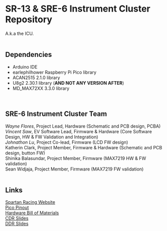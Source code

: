# SR-13 & SRE-6 Instrument Cluster Repository
A.k.a the ICU.<br/>
<br/>

## Dependencies
- Arduino IDE
- earlephilhower Raspberry Pi Pico library
- ACAN2515 2.1.0 library
- U8g2 2.30.1 library (**AND NOT ANY VERSION AFTER**)
- MD_MAX72XX 3.3.0 library
<br/>

## SRE-6 Instrument Cluster Team<br/>
_Wayne Flores_, Project Lead, Hardware (Schematic and PCB design, PCBA)<br/>
_Vincent Saw_, EV Software Lead, Firmware & Hardware (Core Software Design, HW & FW Validation and Integration)<br/>
_Johnathon Lu_, Project Co-lead, Firmware (LCD FW design)<br/>
Katherin Clark, Project Member, Firmware & Hardware (Schematic and PCB design, button FW)<br/>
Shinika Balasundar, Project Member, Firmware (MAX7219 HW & FW validation)<br/>
Sean Widjaja, Project Member, Firmware (MAX7219 FW validation)<br/>
<br/>

## Links<br/>
[Spartan Racing Website](https://www.sjsuformulasae.com/)<br/>
[Pico Pinout](https://microcontrollerslab.com/wp-content/uploads/2021/01/Raspberry-Pi-Pico-pinout-diagram.svg)<br/>
[Hardware Bill of Materials](https://docs.google.com/spreadsheets/d/1v1PMumQIRmZhS1IUzn-vQS3euJqrCqfKRKHymnf3oms/edit?usp=sharing)<br/>
[CDR Slides](https://docs.google.com/presentation/d/1_QFIxqr7Vlaz0SHfAv_mX_GOLFdVz0dsnNaWUkwiuBE/edit?usp=sharing)<br/>
[DDR Slides](https://docs.google.com/presentation/d/1bZUiEeGnTvIZ0l_3kAEwZiSjMir83OUQw3ACxbIeHv0/edit?usp=sharing)<br/>


